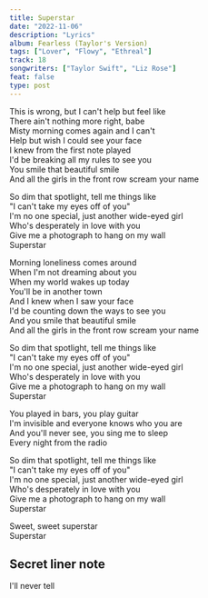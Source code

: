 ```yaml
---
title: Superstar
date: "2022-11-06"
description: "Lyrics"
album: Fearless (Taylor's Version)
tags: ["Lover", "Flowy", "Ethreal"]
track: 18
songwriters: ["Taylor Swift", "Liz Rose"]
feat: false
type: post
---
```


<p className="verse-one">
This is wrong, but I can't help but feel like <br />
There ain't nothing more right, babe <br />
Misty morning comes again and I can't <br />
Help but wish I could see your face <br />
I knew from the first note played <br />
I'd be breaking all my rules to see you <br />
You smile that beautiful smile <br />
And all the girls in the front row scream your name <br />
</p>
<p className="chorus">
So dim that spotlight, tell me things like <br />
"I can't take my eyes off of you" <br />
I'm no one special, just another wide-eyed girl <br />
Who's desperately in love with you <br />
Give me a photograph to hang on my wall <br />
Superstar <br />
</p>
<p className="verse-two">
Morning loneliness comes around <br />
When I'm not dreaming about you <br />
When my world wakes up today <br />
You'll be in another town <br />
And I knew when I saw your face <br />
I'd be counting down the ways to see you <br />
And you smile that beautiful smile <br />
And all the girls in the front row scream your name <br />
</p>
<p className="chorus">
So dim that spotlight, tell me things like <br />
"I can't take my eyes off of you" <br />
I'm no one special, just another wide-eyed girl <br />
Who's desperately in love with you <br />
Give me a photograph to hang on my wall <br />
Superstar <br />
</p>
<p className="bridge">
You played in bars, you play guitar <br />
I'm invisible and everyone knows who you are <br />
And you'll never see, you sing me to sleep <br />
Every night from the radio <br />
</p>
<p className="chorus">
So dim that spotlight, tell me things like <br />
"I can't take my eyes off of you" <br />
I'm no one special, just another wide-eyed girl <br />
Who's desperately in love with you <br />
Give me a photograph to hang on my wall <br />
Superstar <br />
</p>
<p className="outro">
Sweet, sweet superstar <br />
Superstar <br />
</p>

## Secret liner note

I'll never tell
